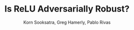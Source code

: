 ---
paperId: 14
author: Korn Sooksatra, Greg Hamerly, Pablo Rivas
publicationauthor: Sooksatra, K. et al.
title: Is ReLU Adversarially Robust?
pdf: Korn_Sooksatra.pdf
poster: Korn_Sooksatra.png
alt: --
type: Poster
topic: Deep Learning
subtopic: Trustworthy Machine Learning
link: https://research.latinxinai.org/papers/icml/2023/pdf/Korn_Sooksatra.pdf
conference: icml
year: 2023
tags: icml-2023
location: Honolulu, Hawaii
---